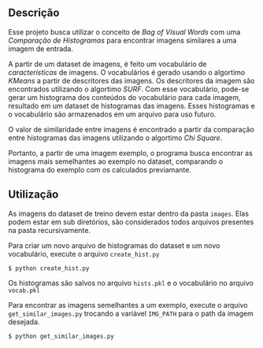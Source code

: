 ## Descrição

Esse projeto busca utilizar o conceito de *Bag of Visual Words* com uma *Comparação de Histogramas* para encontrar imagens similares a uma imagem de entrada.

A partir de um dataset de imagens, é feito um vocabulário de *características* de imagens. O vocabulários é gerado usando o algortimo *KMeans* a partir de descritores das imagens. Os descritores da imagem são encontrados utilizando o algortimo *SURF*. Com esse vocabulário, pode-se gerar um histograma dos conteúdos do vocabulário para cada imagem, resultado em um dataset de histogramas das imagens. Esses histogramas e o vocabulário são armazenados em um arquivo para uso futuro.

O valor de similaridade entre imagens é encontrado a partir da comparação entre histogramas das imagens utilizando o algortimo *Chi Square*.

Portanto, a partir de uma imagem exemplo, o programa busca encontrar as imagens mais semelhantes ao exemplo no dataset, comparando o histograma do exemplo com os calculados previamante.

## Utilização

As imagens do dataset de treino devem estar dentro da pasta `images`. Elas podem estar em sub diretórios, são considerados todos arquivos presentes na pasta recursivamente.

Para criar um novo arquivo de histogramas do dataset e um novo vocabulário, execute o arquivo `create_hist.py`

```
$ python create_hist.py
```

Os histogramas são salvos no arquivo `hists.pkl` e o vocabulário no arquivo `vocab.pkl`

Para encontrar as imagens semelhantes a um exemplo, execute o arquivo `get_similar_images.py` trocando a variável `IMG_PATH` para o path da imagem desejada.

```
$ python get_similar_images.py
```